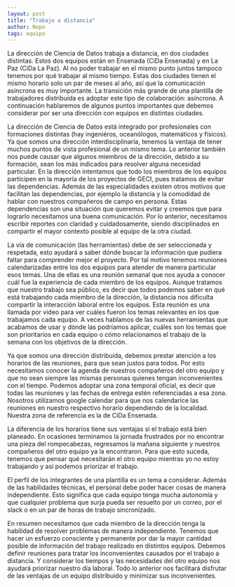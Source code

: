 ```yaml
---
layout: post
title: "Trabajo a distancia"
author: Nepo
tags: equipo
---
```


La dirección de Ciencia de Datos trabaja a distancia, en dos ciudades distintas. Estos dos
equipos están en Ensenada (CiDa Ensenada) y en La Paz (CiDa La Paz). Al no poder 
trabajar en el mismo punto juntos tampoco tenemos por qué trabajar al mismo tiempo. Estas dos 
ciudades tienen el mismo horario solo un par de meses al año, así que la comunicación asíncrona es 
muy importante. La transición más grande de una plantilla de trabajadores distribuida es adoptar 
este tipo de colaboración: asíncrona. A continuación hablaremos de algunos puntos importantes que
debemos considerar por ser una dirección con equipos en distintas ciudades.

La dirección de Ciencia de Datos está integrado por profesionales con formaciones distintas (hay 
ingeniéros, oceanólogos, matemáticos y físicos). Ya que somos una dirección interdisciplinaria, 
tenemos la ventaja de tener muchos puntos de vista profesional de un mismo tema. Lo anterior 
también nos puede causar que algunos miembros de la dirección, debido a su formación, sean los más
indicados para resolver alguna necesidad particular. En la dirección intentamos que todo los 
miembros de los equipos participen en la mayoría de los proyectos de GECI, pues tratamos de evitar
las dependencias. Además de las especialidades existen otros motivos que facilitan las 
dependencias, por ejemplo la distancia y la comodidad de hablar con nuestros compañeros de campo en
persona. Estas dependencias son una situación que queremos evitar y creemos que para lograrlo 
necesitamos una buena comunicación. Por lo anterior, necesitamos escribir reportes con claridad y 
cuidadosamente, siendo disciplinados en compartir el mayor contexto posible al equipo de la otra
ciudad. 

La vía de comunicación (las herramientas) debe de ser seleccionada y respetada, esto ayudará a 
saber dónde buscar la información que pudiera faltar para comprender mejor el proyecto. Por tal 
motivo tenemos reuniones calendarizadas entre los dos equipos para atender de manera particular 
esos temas. Una de ellas es una reunión semanal que nos ayuda a conocer cuál fue la experiencia de 
cada miembro de los equipos. Aunque tratamos que nuestro trabajo sea público, es decir que todos 
podemos saber en qué está trabajando cada miembro de la dirección, la distancia nos dificulta 
compartir la interacción laboral entre los equipos. Esta reunión es una llamada por video para ver
cuáles fueron los temas relevantes en los que trabajamos cada equipo. A veces hablamos de las 
nuevas herramientas que acabamos de usar y dónde las podríamos aplicar, cuáles son los temas que 
son prioritarios en cada equipo o cómo relacionamos el trabajo de la semana con los objetivos de 
la dirección. 

Ya que somos una dirección distribuida, debemos prestar atención a los horarios de las reuniones, 
para que sean justos para todos. Por esto necesitamos conocer la agenda de nuestros compañeros 
del otro equipo y que no sean siempre las mismas personas quienes tengan inconvenientes con el 
tiempo. Podemos adoptar una zona temporal oficial, es decir que todas las reuniones y las fechas de
entrega estén referenciadas a esa zona. Nosotros utilizamos google calendar para que nos 
calendarice las reuniones en nuestro respectivo horario dependiendo de la localidad. Nuestra zona
de referencia es la de CiDa Ensenada. 

La diferencia de los horarios tiene sus ventajas si el trabajo está bien planeado. En ocasiones 
terminamos la jornada frustrados por no encontrar una pieza del rompecabezas, regresamos la mañana
siguiente y nuestros compañeros del otro equipo ya la encontraron. Para que esto suceda, tenemos 
que pensar qué necesitarán el otro equipo mientras yo no estoy trabajando y así podemos priorizar 
el trabajo.

El perfil de los integrantes de una plantilla es un tema a considerar. Además de las habilidades 
técnicas, el personal debe poder hacer cosas de manera independiente. Esto significa que cada 
equipo tenga mucha autonomía y que cualquier problema que surja pueda ser resuelto por un correo,
por el slack o en un par de horas de trabajo sincronizado. 

En resumen necesitamos que cada miembro de la dirección tenga la habilidad de resolver problemas de 
manera independiente. Tenemos que hacer un esfuerzo consciente y permanente por dar la mayor 
cantidad posible de información del trabajo realizado en distintos equipos. Debemos definir 
reuniones para tratar los inconvenientes causados por el trabajo a distancia. Y considerar los 
tiempos y las necesidades del otro equipo nos ayudará priorizar nuestro día laboral. Todo lo 
anterior nos facilitará disfrutar de las ventajas de un equipo distribuido y minimizar sus 
inconvenientes. 
